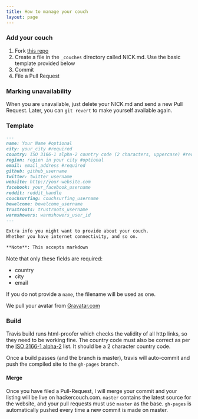 ```yaml
---
title: How to manage your couch
layout: page
---
```


### Add your couch

1. Fork [this repo][fork]
2. Create a file in the `_couches` directory called NICK.md. Use the basic template provided below
3. Commit
4. File a Pull Request

### Marking unavailability

When you are unavailable, just delete your NICK.md and send a new Pull
Request. Later, you can `git revert` to make yourself available again.

### Template

```md
---
name: Your Name #optional
city: your_city #required
country: ISO 3166-1 alpha-2 country code (2 characters, uppercase) #required
region: region in your city #optional
email: email_address #required
github: github_username
twitter: twitter_username
website: http://your-website.com
facebook: your_facebook_username
reddit: reddit_handle
couchsurfing: couchsurfing_username
bewelcome: bewelcome_username
trustroots: trustroots_username
warmshowers: warmshowers_user_id
---

Extra info you might want to provide about your couch.
Whether you have internet connectivity, and so on.

**Note**: This accepts markdown
```

Note that only these fields are required:

- country
- city
- email

If you do not provide a `name`, the filename will be used as one.

We pull your avatar from [Gravatar.com](https://gravatar.com/)

### Build

Travis build runs html-proofer which checks the validity of all http links,
so they need to be working fine. The country code must also be correct as per
the [ISO 3166-1 alpha-2](https://en.wikipedia.org/wiki/ISO_3166-1_alpha-2) list.
It should be a 2 character country code.

Once a build passes (and the branch is master), travis will auto-commit
and push the compiled site to the `gh-pages` branch.

#### Merge

Once you have filed a Pull-Request, I will merge your commit and your
listing will be live on hackercouch.com. `master` contains the latest
source for the website, and your pull requests must use `master` as the base.
`gh-pages` is automatically pushed every time a new commit is made on master.

[fork]: https://github.com/hackercouch/hackercouch "Click the Fork button"
